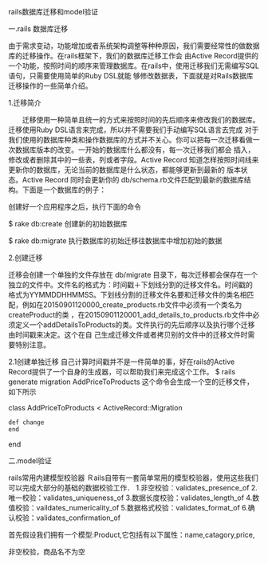 rails数据库迁移和model验证

一.rails 数据库迁移

由于需求变动，功能增加或者系统架构调整等种种原因，我们需要经常性的做数据库的迁移操作。在rails框架下，我们的数据库迁移工作会
由Active Record提供的一个功能，按照时间的顺序来管理数据库。在rails中，使用迁移我们无需编写SQL语句，只需要使用简单的Ruby DSL就能
够修改数据表，下面就是对Rails数据库迁移操作的一些简单介绍。

1.迁移简介

　　迁移使用一种简单且统一的方式来按照时间的先后顺序来修改我们的数据库。迁移使用Ruby DSL语言来完成，所以并不需要我们手动编写SQL语言去完成
对于我们使用的数据库种类和操作数据库的方式并不关心。你可以把每一次迁移看做一次数据库版本的改变。一开始的数据库什么都没有，每一次迁移我们都会
插入，修改或者删除其中的一些表，列或者字段。Active Record 知道怎样按照时间线来更新你的数据库，无论当前的数据库是什么状态，都能够更新到最新的
版本状态。Active Record 同时会更新你的 db/schema.rb文件匹配到最新的数据库结构。下面是一个数据库的例子：

创建好一个应用程序之后，执行下面的命令

   $ rake db:create 创建新的初始数据库

   $ rake db:migrate 执行数据库的初始迁移往数据库中增加初始的数据

2.创建迁移

  迁移会创建一个单独的文件存放在 db/migrate 目录下，每次迁移都会保存在一个独立的文件中。文件名的格式为：时间戳＋下划线分割的迁移文件名。时间戳的
格式为YYMMDDHHMMSS。下划线分割的迁移文件名要和迁移文件的类名相匹配，例如在20150901120000_create_products.rb文件中必须有一个类名为createProduct的类
，在20150901120001_add_details_to_products.rb文件中必须定义一个addDetailsToProducts的类。文件执行的先后顺序以及执行哪个迁移由时间戳来决定。这个在自
己生成迁移文件或者拷贝别的文件中的迁移文件时需要特别注意。

  2.1创建单独迁移
  自己计算时间戳并不是一件简单的事，好在rails的Active Record提供了一个自身的生成器，可以帮助我们来完成这个工作。
  $ rails generate migration AddPriceToProducts 这个命令会生成一个空的迁移文件，如下所示

  class AddPriceToProducts < ActiveRecord::Migration

    def change
    end
  end










二.model验证

   rails常用内建模型校验器
Ｒails自带有一套简单常用的模型校验器，使用这些我们可以完成大部分的基础的数据校验工作．
1.非空校验：validates_presence_of
2.唯一校验：validates_uniqueness_of
3.数据长度校验：validates_length_of
4.数值校验：vaildates_numericality_of
5.数据格式校验：validates_format_of
6.确认校验：validates_confirmation_of

首先假设我们拥有一个模型:Product,它包括有以下属性：name,catagory,price,

非空校验，商品名不为空

